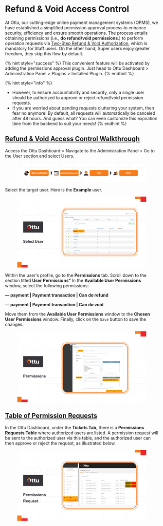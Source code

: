 # Refund & Void Access Control

At Ottu, our cutting-edge online payment management systems (OPMS), we have established a simplified permission approval process to enhance security, efficiency and ensure smooth operations. The process entails obtaining permissions (i.e., **do refund/void permissions**.) to perform operation requests via [Two-Step Refund & Void Authorization](two-step-refund-and-void-authorization.md), which is mandatory for Staff users. On the other hand, Super users enjoy greater freedom, they skip this flow by default.

{% hint style="success" %}
This convenient feature will be activated by adding the permissions approval plugin. Just head to Ottu Dashboard > Administration Panel > Plugins > Installed Plugin.
{% endhint %}

{% hint style="info" %}
* However, to ensure accountability and security, only a single user should be authorized to approve or reject refund/void permission requests.
* If you are worried about pending requests cluttering your system, then fear no anymore! By default, all requests will automatically be canceled after 48 hours. And guess what? You can even customize this expiration time from the backend to suit your needs!
{% endhint %}

## [Refund & Void Access Control W**alkthrough**](https://app.gitbook.com/s/iUKrMb9zLt5ZzGPUYDsK/\~/changes/408/user-guide/plugins/features/refund-and-void-access-control#refund-and-void-access-control-walkthrough)

Access the Ottu Dashboard > Navigate to the Administration Panel > Go to the User section and select Users.

<figure><img src="../../../.gitbook/assets/Users (1).png" alt=""><figcaption></figcaption></figure>

Select the target user. Here is the **Example** user.

<figure><img src="../../../.gitbook/assets/Select_user (2).png" alt=""><figcaption></figcaption></figure>

Within the user's profile, go to the **Permissions** tab. Scroll down to the section titled **User Permissions"** In the **Available User Permissions** window, select the following permissions:

**— payment | Payment transaction | Can do refund**

**— payment | Payment transaction | Can do void**

Move them from the **Available User Permissions** window to the **Chosen User Permissions** window. Finally, click on the `Save` button to save the changes.

<figure><img src="../../../.gitbook/assets/permissions.png" alt=""><figcaption></figcaption></figure>

## [Table of Permission Requests](https://app.gitbook.com/s/iUKrMb9zLt5ZzGPUYDsK/\~/changes/408/user-guide/plugins/features/refund-and-void-access-control#table-of-permission-requests)

In the Ottu Dashboard, under the **Tickets Tab**, there is a **Permissions Requests Table** where authorized users are listed. A permission request will be sent to the authorized user via this table, and the authorized user can then approve or reject the request, as illustrated below.

<figure><img src="../../../.gitbook/assets/permissions_request.png" alt=""><figcaption></figcaption></figure>

